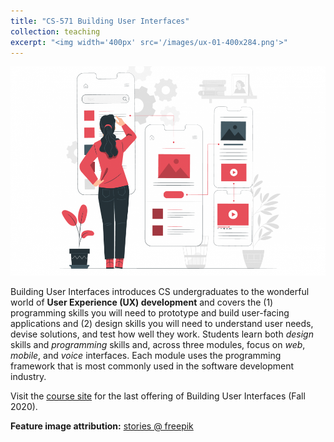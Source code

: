 ```yaml
---
title: "CS-571 Building User Interfaces"
collection: teaching
excerpt: "<img width='400px' src='/images/ux-01-400x284.png'>"
---
```


<img width='600px' src='/images/ux-01-980x650.png'>

Building User Interfaces introduces CS undergraduates to the wonderful world of **User Experience (UX) development** and covers the (1) programming skills you will need to prototype and build user-facing applications and (2) design skills you will need to understand user needs, devise solutions, and test how well they work. Students learn both _design_ skills and _programming_ skills and, across three modules, focus on _web_, _mobile_, and _voice_ interfaces. Each module uses the programming framework that is most commonly used in the software development industry.

Visit the [course site](https://wisc-hci-curriculum.github.io/cs639-f20/) for the last offering of Building User Interfaces (Fall 2020).

**Feature image attribution:** [stories @ freepik](https://www.freepik.com/free-photos-vectors/design)
